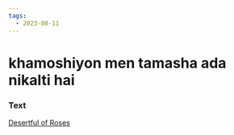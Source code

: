 ```yaml
---
tags:
  - 2023-08-11
---
```

# khamoshiyon men tamasha ada nikalti hai

### Text
[Desertful of Roses](https://franpritchett.com/00ghalib/227/index_227.html)

